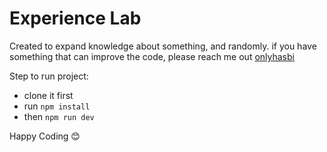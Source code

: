 # Experience Lab

Created to expand knowledge about something, and randomly. if you have something that can improve the code, please reach me out [onlyhasbi](mailto:onlyhasbi@gmail.com)

Step to run project:

- clone it first
- run `npm install`
- then `npm run dev`


Happy Coding 😊